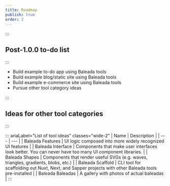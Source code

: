 ```yaml
---
title: Roadmap
publish: true
order: 2
---
```


:::
## Post-1.0.0 to-do list
:::

- Build example to-do app using Baleada tools
- Build example blog/static site using Baleada tools
- Build example e-commerce site using Baleada tools
- Pursue other tool category ideas


:::
## Ideas for other tool categories
:::

::: ariaLabel="List of tool ideas" classes="wide-2"
| Name | Description |
| --- | --- |
| Baleada Features | UI logic composed into more widely recognized UI features |
| Baleada Interface | Components that make user interfaces look better. You can never have too many UI component libraries. |
| Baleada Shapes | Components that render useful SVGs (e.g. waves, triangles, gradients, blobs, etc.) |
| Baleada Scaffold | CLI tool for scaffolding out Nuxt, Next, and Sapper projects with other Baleada tools pre-installed |
| Baleada Baleadas | A gallery with photos of actual baleadas |
:::
